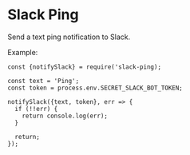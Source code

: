 # Slack Ping

Send a text ping notification to Slack.

Example:

    const {notifySlack} = require('slack-ping);
    
    const text = 'Ping';
    const token = process.env.SECRET_SLACK_BOT_TOKEN;
    
    notifySlack({text, token}, err => {
      if (!!err) {
        return console.log(err);
      }
      
      return;
    });

